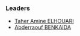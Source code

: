 ### Leaders

* [Taher Amine ELHOUARI](mailto:Taher.AmineElhouari@owasp.org)
* [Abderraouf BENKAIDA](mailto:Abderraouf.Benkaida@owasp.org)